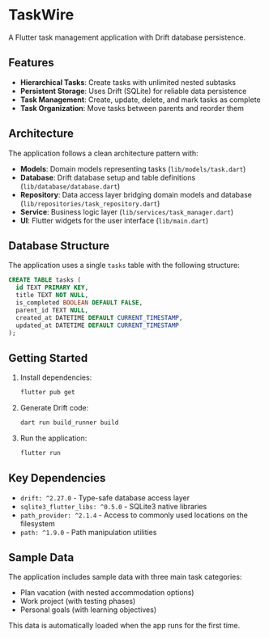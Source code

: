 # TaskWire

A Flutter task management application with Drift database persistence.

## Features

- **Hierarchical Tasks**: Create tasks with unlimited nested subtasks
- **Persistent Storage**: Uses Drift (SQLite) for reliable data persistence
- **Task Management**: Create, update, delete, and mark tasks as complete
- **Task Organization**: Move tasks between parents and reorder them

## Architecture

The application follows a clean architecture pattern with:

- **Models**: Domain models representing tasks (`lib/models/task.dart`)
- **Database**: Drift database setup and table definitions (`lib/database/database.dart`)
- **Repository**: Data access layer bridging domain models and database (`lib/repositories/task_repository.dart`)
- **Service**: Business logic layer (`lib/services/task_manager.dart`)
- **UI**: Flutter widgets for the user interface (`lib/main.dart`)

## Database Structure

The application uses a single `tasks` table with the following structure:

```sql
CREATE TABLE tasks (
  id TEXT PRIMARY KEY,
  title TEXT NOT NULL,
  is_completed BOOLEAN DEFAULT FALSE,
  parent_id TEXT NULL,
  created_at DATETIME DEFAULT CURRENT_TIMESTAMP,
  updated_at DATETIME DEFAULT CURRENT_TIMESTAMP
);
```

## Getting Started

1. Install dependencies:
   ```bash
   flutter pub get
   ```

2. Generate Drift code:
   ```bash
   dart run build_runner build
   ```

3. Run the application:
   ```bash
   flutter run
   ```

## Key Dependencies

- `drift: ^2.27.0` - Type-safe database access layer
- `sqlite3_flutter_libs: ^0.5.0` - SQLite3 native libraries
- `path_provider: ^2.1.4` - Access to commonly used locations on the filesystem
- `path: ^1.9.0` - Path manipulation utilities

## Sample Data

The application includes sample data with three main task categories:
- Plan vacation (with nested accommodation options)
- Work project (with testing phases)
- Personal goals (with learning objectives)

This data is automatically loaded when the app runs for the first time.
